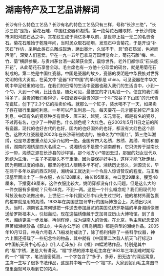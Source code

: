 # 湖南特产及工艺品讲解词  
长沙有什么特色工艺品？长沙有名的特色工艺品只有三样，号称“长沙三绝”，“长沙三绝”是指，菊花石雕、中国红瓷器和湘绣。第一绝菊花石雕取材，于长沙浏阳市浏阳河底石丛之中，其花纹生成于两亿多年以前，是世界上独一无二的名贵奇石。菊花石雕始于乾隆年间，当时民众取石砌坝，发现石中含菊花，于是开设“补天石”作坊，采用此类石头雕成砚池，磨出墨汁，久润不干，具“奇石质润，色紧而声清”，深受人们喜爱。早在一九一五年巴拿马万国博览会上，菊花石雕“梅、兰、竹、菊”横屏参展，与贵州茅台酒一起荣获金奖，震惊世界，老外们都惊叹“石头能开花”，从此菊花石享誉全球。毛主席也有一方他十分珍爱的砚台，就是用菊花石制成的。第二绝是中国红瓷器。中国是瓷器的故乡，瓷器的发明是中华民族对世界文明的伟大贡献，在英文中“瓷器”和“中国”的单词都是 china，可见瓷器在中华文明中举足轻重的地位。在我们的日常的生活中瓷器也融入我们的生活当中，小到一个勺，大到一个碗，比比皆是，随处可见，最便宜的才几毛钱一个。便宜的我们看得多了，最贵的我们看得少，中国瓷器中最贵的是一个叫“鬼谷子下山图”的元代青花瓷缸，创下了2.3个亿的拍卖价格。就那么一个缸子，装水喝不了一天，如果卖了存在银行里面吃利息，一年可以产生利息—元，每天要花—元才能花掉它产生的利息。中国有名的瓷器种类有很多，唐三彩，越瓷，宋元青花，都是有名的瓷器，不过再有名，也少了一种颜色。什么颜色呢？大红色。在2002年5月11日之前的所有瓷器，现代的也好古代的也好，国内的也好国外的也好，都没有大红色这个颜色。这种大红瓷器是2002年在长沙研制成功的，被命名为“中国红”。第三绝叫湘绣，也是导游要重点给大家介绍的一绝。全国有四大名绣，苏绣、湘绣、粤绣和蜀绣，湖南的湘绣是四大名绣之一。说湘绣也不是整个湖南都有，它只流传于湖南长沙一带，湘绣之源在长沙县的沙坪镇。那个地方小*带团去过，那里的妇女世代以刺绣为生活，一辈子不拿锄头不干重活，因为要保护好手指，这样才能飞针走丝，因为用眼过度的缘故，那里的老妇人眼睛多半不好。湘绣历史悠久，渊源流长，早在两千多年以前的西汉时期，湘绣做工就达到一个令后人惊讶赞叹的程度。马王堆汉墓里面出土了一件衣服，衣长128厘米，袖长195厘米，袖口宽29厘米，腰宽48厘米，下摆宽49厘米，这件衣服比较大，姚明穿都没有什么问题，但是这么大的一件衣服有多重呢？只有48克，不到一两。这是一个什么概念呢？我们用现代的科技没有办法做出来。上世纪二十年代国父孙中山先生过世时，他的棺材外面包裹的棺罩就是用的湘绣。1933年在美国芝加哥举行的国际博览会上，湘绣出尽风头。当时，湖南省主席何键把一件送去参加展览的美国总统罗斯福的半身湘绣像赠送给罗斯福本人，引起轰动。现在这幅绣像藏于芝加哥亚历山大博物馆。到了当代，湘绣更进一步发展，再创辉煌，成为湖南人的骄傲。在北京，毛主席纪念堂的巨著幅湘绣珍品《韶山》，中央办公厅的《百鸟朝凰》都是典型的湘绣作品。2005年10月12日，神舟六号载人飞船发射成功了，除了杨利伟除了一些科学仪器，神六上面还搭载了一些纪念性的物品，其中就有《中国第二次载人航天飞行标志》《中国航天员中心标志》《伟人毛泽东》和《福》四幅湘绣作品。特别是其中的“福”字绣，更是大有讲究。“福”字绣的原本是毛主席在1962年三年困难时期写的一个“福”字，笔法诡密莫测，一个字包含了“多子，多寿，田无边”的深远寓意。主席一生写了很多书法作品，这是其中唯一的一个“福”字。大家到韶山毛主席图书馆里面就可以看到它的拓片。  
<!-- Last processed: 2025-07-22 03:44:22 -->
